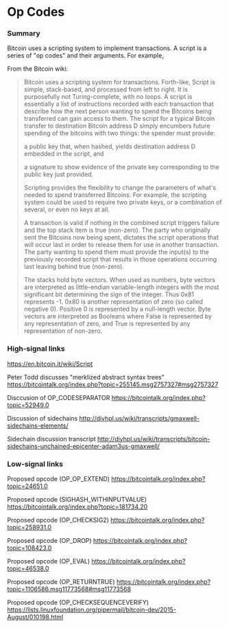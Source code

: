 # Op Codes

### Summary

Bitcoin uses a scripting system to implement transactions. A script is a series of "op codes" and their arguments. For example, 

From the Bitcoin wiki:
>Bitcoin uses a scripting system for transactions. Forth-like, Script is simple, stack-based, and processed from left to right. It is purposefully not Turing-complete, with no loops.
>A script is essentially a list of instructions recorded with each transaction that describe how the next person wanting to spend the Bitcoins being transferred can gain access to them. The script for a typical Bitcoin transfer to destination Bitcoin address D simply encumbers future spending of the bitcoins with two things: the spender must provide:
>
> a public key that, when hashed, yields destination address D embedded in the script, and
>
> a signature to show evidence of the private key corresponding to the public key just provided.
>
> Scripting provides the flexibility to change the parameters of what's needed to spend transferred Bitcoins. For example, the scripting system could be used to require two private keys, or a combination of several, or even no keys at all.
>
>A transaction is valid if nothing in the combined script triggers failure and the top stack item is true (non-zero). The party who originally sent the Bitcoins now being spent, dictates the script operations that will occur last in order to release them for use in another transaction. The party wanting to spend them must provide the input(s) to the previously recorded script that results in those operations occurring last leaving behind true (non-zero).
>
>The stacks hold byte vectors. When used as numbers, byte vectors are interpreted as little-endian variable-length integers with the most significant bit determining the sign of the integer. Thus 0x81 represents -1. 0x80 is another representation of zero (so called negative 0). Positive 0 is represented by a null-length vector. Byte vectors are interpreted as Booleans where False is represented by any representation of zero, and True is represented by any representation of non-zero. 


### High-signal links

https://en.bitcoin.it/wiki/Script

Peter Todd discusses "merklized abstract syntax trees"
https://bitcointalk.org/index.php?topic=255145.msg2757327#msg2757327

Disccusion of OP_CODESEPARATOR
https://bitcointalk.org/index.php?topic=52949.0

Discussion of sidechains
http://diyhpl.us/wiki/transcripts/gmaxwell-sidechains-elements/

Sidechain discussion transcript
http://diyhpl.us/wiki/transcripts/bitcoin-sidechains-unchained-epicenter-adam3us-gmaxwell/

### Low-signal links

Proposed opcode (OP_OP_EXTEND)
https://bitcointalk.org/index.php?topic=24651.0

Proposed opcode (SIGHASH_WITHINPUTVALUE)
https://bitcointalk.org/index.php?topic=181734.20

Proposed opcode (OP_CHECKSIG2)
https://bitcointalk.org/index.php?topic=258931.0

Proposed opcode (OP_DROP)
https://bitcointalk.org/index.php?topic=108423.0

Proposed opcode (OP_EVAL)
https://bitcointalk.org/index.php?topic=46538.0

Proposed opcode (OP_RETURNTRUE)
https://bitcointalk.org/index.php?topic=1106586.msg11773568#msg11773568

Proposed opcode (OP_CHECKSEQUENCEVERIFY)
https://lists.linuxfoundation.org/pipermail/bitcoin-dev/2015-August/010198.html
